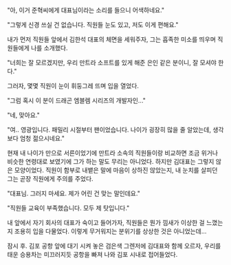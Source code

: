 "아, 이거 준혁씨에게 대표님이라는 소리를 들으니 어색하네요." 

"그렇게 신경 쓰실 건 없습니다. 직원들 눈도 있고, 저도 이게 편해요." 

내가 먼저 직원들 앞에서 김한석 대표의 체면을 세워주자, 그는 흡족한 미소를 띄우며 직원들에게 나를 소개했다. 

"너희는 잘 모르겠지만, 우리 만트라 소프트를 있게 해준 은인 같은 분이니, 잘 모셔야 한다." 

그러자, 몇몇 직원이 눈이 휘둥그레 뜨며 입을 열었다. 

"그럼 혹시 이 분이 드래곤 엠블렘 시리즈의 개발자인..." 

"네, 맞아요." 

"여.. 영광입니다. 패밀리 시절부터 팬이었습니다. 나이가 굉장히 많을 줄 알았는데, 생각보다 엄청 젊으시네요." 

현재 내 나이가 만으로 서른이었기에 만트라 소속의 직원들이랑 비교하면 조금 위거나 비슷한 연령대로 보였기에 그가 하는 말도 무리는 아니었다. 
하지만 김대표는 그렇지 않은 모양이었다. 
직원이 함부로 내뱉은 말에 마음이 상하진 않았는지, 내 눈치를 살피던 그는 곧장 직원에게 주의를 주었다. 

"대표님. 그러지 마세요. 제가 어린 건 맞는 말인데요." 

"직원들 교육이 부족했습니다. 모두 제 탓입니다." 

내 앞에서 자기 회사의 대표가 숙이고 들어가자, 직원들은 뭔가 낌새가 이상한 걸 느꼈는지 조용히 입을 다물었다. 이렇게 무거워지는 분위기를 상상한 것은 아니었는데... 

잠시 후. 김포 공항 앞에 대기 시켜 놓은 검은색 그렌저에 김대표와 함께 오르자, 우리를 태운 승용차는 미끄러지듯 공항을 빠져 나와 김포 시내로 접어들었다. 